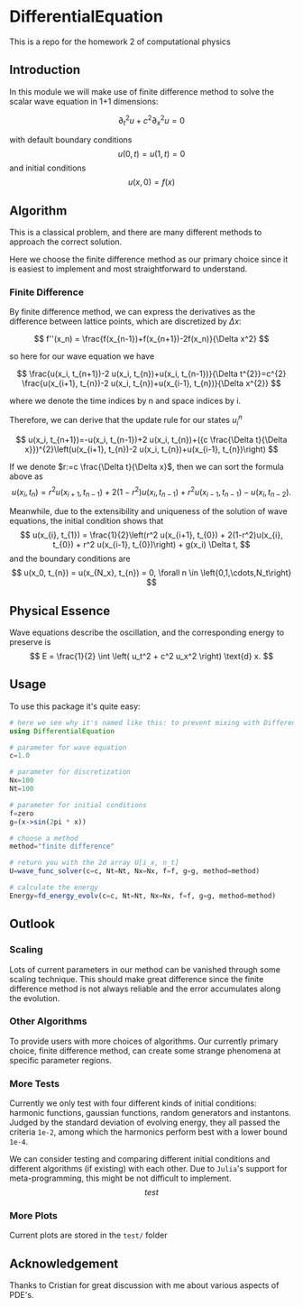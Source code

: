# DifferentialEquation
This is a repo for the homework 2 of computational physics

## Introduction
In this module we will make use of finite difference method to solve the scalar wave equation in 1+1 dimensions:

$$ \partial_t^2 u + c^2 \partial_x^2 u = 0$$

with default boundary conditions
$$ u(0, t) = u(1, t) = 0 $$
and initial conditions 
$$ u(x, 0) = f(x) $$

## Algorithm

This is a classical problem, and there are many different methods to approach the correct solution.

Here we choose the finite difference method as our primary choice since it is easiest to implement and most straightforward to understand.


### Finite Difference

By finite difference method, we can express the derivatives as the difference between lattice points, which are discretized by $\Delta x$:

$$ f''(x_n) = \frac{f(x_{n-1})+f(x_{n+1})-2f(x_n)}{\Delta x^2} $$

so here for our wave equation we have

$$ \frac{u(x_i, t_{n+1})-2 u(x_i, t_{n})+u(x_i, t_{n-1})}{\Delta t^{2}}=c^{2} \frac{u(x_{i+1}, t_{n})-2 u(x_i, t_{n})+u(x_{i-1}, t_{n})}{\Delta x^{2}} $$

where we denote the time indices by n and space indices by i.

Therefore, we can derive that the update rule for our states $u_i^n$

$$ u(x_i, t_{n+1})=-u(x_i, t_{n-1})+2 u(x_i, t_{n})+({c \frac{\Delta t}{\Delta x}})^{2}\left(u(x_{i+1}, t_{n})-2 u(x_i, t_{n})+u(x_{i-1}, t_{n})\right) $$

If we denote $r:=c \frac{\Delta t}{\Delta x}$, then we can sort the formula above as 
$$ u(x_i, t_{n})={r}^{2}u(x_{i+1}, t_{n-1})+2(1-r^2) u(x_i, t_{n-1})+{r}^{2} u(x_{i-1}, t_{n-1}) -u(x_{i}, t_{n-2}). $$

Meanwhile, due to the extensibility and uniqueness of the solution of wave equations, the initial condition shows that
$$
u(x_{i}, t_{1}) = \frac{1}{2}\left(r^2 u(x_{i+1}, t_{0}) + 2(1-r^2)u(x_{i}, t_{0}) + r^2 u(x_{i-1}, t_{0})\right) + g(x_i) \Delta t,
$$
and the boundary conditions are 
$$
u(x_0, t_{n}) = u(x_{N_x}, t_{n}) = 0, \forall n \in \left{0,1,\cdots,N_t\right}
$$

## Physical Essence
Wave equations describe the oscillation, and the corresponding energy to preserve is
$$
E = \frac{1}{2} \int \left( u_t^2 + c^2 u_x^2 \right) \text{d} x.
$$

## Usage
To use this package it's quite easy:

```Julia
# here we see why it's named like this: to prevent mixing with DifferentialEquations. (Really?)
using DifferentialEquation

# parameter for wave equation
c=1.0

# parameter for discretization
Nx=100
Nt=100

# parameter for initial conditions
f=zero
g=(x->sin(2pi * x))

# choose a method
method="finite difference"

# return you with the 2d array U[i_x, n_t]
U=wave_func_solver(c=c, Nt=Nt, Nx=Nx, f=f, g=g, method=method)

# calculate the energy
Energy=fd_energy_evolv(c=c, Nt=Nt, Nx=Nx, f=f, g=g, method=method)
```

## Outlook
### Scaling
Lots of current parameters in our method can be vanished through some scaling technique.
This should make great difference since the finite difference method is not always reliable and the error accumulates along the evolution.
### Other Algorithms
To provide users with more choices of algorithms.
Our currently primary choice, finite difference method, can create some strange phenomena at specific parameter regions.
### More Tests 
Currently we only test with four different kinds of initial conditions: harmonic functions, gaussian functions, random generators and instantons. Judged by the standard deviation of evolving energy, they all passed the criteria `1e-2`, among which the harmonics perform best with a lower bound `1e-4`.

We can consider testing and comparing different initial conditions and different algorithms (if existing) with each other.
Due to `Julia`'s support for meta-programming, this might be not difficult to implement.
$$test$$
### More Plots
Current plots are stored in the `test/` folder

## Acknowledgement
Thanks to Cristian for great discussion with me about various aspects of PDE's.
